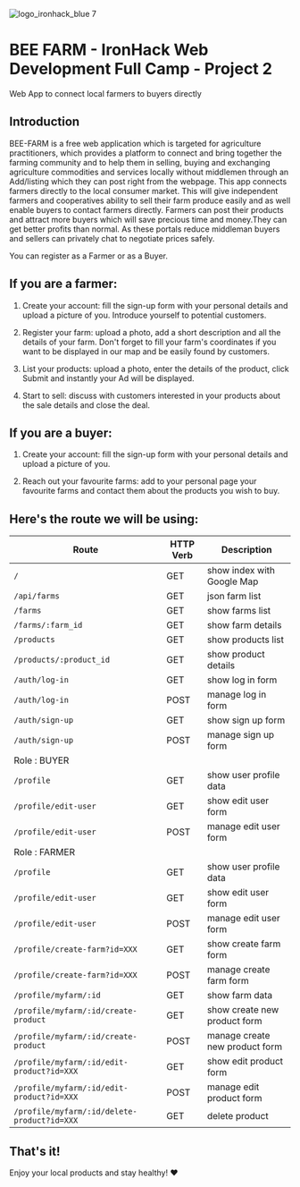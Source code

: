 ![logo_ironhack_blue 7](https://user-images.githubusercontent.com/23629340/40541063-a07a0a8a-601a-11e8-91b5-2f13e4e6b441.png)

# BEE FARM - IronHack Web Development Full Camp - Project 2

Web App to connect local farmers to buyers directly

## Introduction
BEE-FARM is a free web application which is targeted for agriculture practitioners, which provides a platform to connect and bring together the farming community and to help them in selling, buying and exchanging agriculture commodities and services locally without middlemen through an Add/listing which they can post right from the webpage.
This app connects farmers directly to the local consumer market. This will give independent farmers and cooperatives ability to sell their farm produce easily and as well enable buyers to contact farmers directly.
Farmers can post their products and attract more buyers which will save precious time and money.They can get better profits than normal. As these portals reduce middleman buyers and sellers can privately chat to negotiate prices safely.

You can register as a Farmer or as a Buyer.

## If you are a farmer:
 1. Create your account: fill the sign-up form with your personal details and upload a picture of you. Introduce yourself to potential customers.

 2. Register your farm: upload a photo, add a short description and all the details of your farm. Don't forget to fill your farm's coordinates if you want to be displayed in our map and be easily found by customers.

 3. List your products: upload a photo, enter the details of the product, click Submit and instantly your Ad will be displayed.

 4. Start to sell: discuss with customers interested in your products about the sale details and close the deal.


## If you are a buyer:

 1. Create your account: fill the sign-up form with your personal details and upload a picture of you.

 2. Reach out your favourite farms: add to your personal page your favourite farms and contact them about the products you wish to buy.



## Here's the route we will be using:

|   Route   | HTTP Verb |   Description   |
|-----------|-----------|-----------------|
| `/` |    GET    | show index with Google Map |
| `/api/farms` |    GET   | json farm list |
| `/farms` |    GET   | show farms list |
| `/farms/:farm_id`|    GET   | show farm details|
| `/products` |    GET   | show products list |
| `/products/:product_id`|    GET   | show product details|
| `/auth/log-in` |    GET   | show log in form|
| `/auth/log-in` |    POST   | manage log in form |
| `/auth/sign-up` |    GET   | show sign up form|
| `/auth/sign-up` |    POST   | manage sign up form |
|  Role : BUYER                                |
| `/profile` |    GET    | show user profile data |
| `/profile/edit-user` |    GET    | show edit user form|
| `/profile/edit-user` |    POST    | manage edit user form|
|  Role : FARMER                                  |
| `/profile` |    GET    | show user profile data |
| `/profile/edit-user` |    GET    | show edit user form|
| `/profile/edit-user` |    POST    | manage edit user form|
| `/profile/create-farm?id=XXX` |    GET    | show create farm form |
| `/profile/create-farm?id=XXX` |    POST   | manage create farm form|
| `/profile/myfarm/:id` |    GET    | show farm data |
| `/profile/myfarm/:id/create-product` |    GET    | show create new product form|
| `/profile/myfarm/:id/create-product` |    POST   | manage create new product form|
| `/profile/myfarm/:id/edit-product?id=XXX` |    GET    | show edit product form|
| `/profile/myfarm/:id/edit-product?id=XXX` |    POST   | manage edit product form|
| `/profile/myfarm/:id/delete-product?id=XXX` |    GET    | delete product|



## That's it!

Enjoy your local products and stay healthy! :heart:
